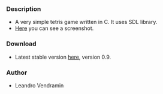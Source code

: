 ### Description ###

  * A very simple tetris game written in C. It uses SDL library.
  * <a href='http://tetris4sdl.googlecode.com/files/tetris4sdl.jpg'>Here</a> you can see a screenshot.

### Download ###

  * Latest stable version <a href='http://tetris4sdl.googlecode.com/files/tetris4sdl-0.9.tar.gz'>here</a>, version 0.9.

### Author ###

  * Leandro Vendramin
